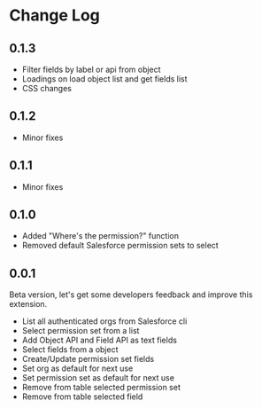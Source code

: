 # Change Log

<!--
Check [Keep a Changelog](http://keepachangelog.com/) for recommendations on how to structure this file.
-->

## 0.1.3

- Filter fields by label or api from object
- Loadings on load object list and get fields list
- CSS changes

## 0.1.2

- Minor fixes

## 0.1.1

- Minor fixes

## 0.1.0

- Added "Where's the permission?" function
- Removed default Salesforce permission sets to select

## 0.0.1

Beta version, let's get some developers feedback and improve this extension.

- List all authenticated orgs from Salesforce cli
- Select permission set from a list
- Add Object API and Field API as text fields
- Select fields from a object
- Create/Update permission set fields
- Set org as default for next use
- Set permission set as default for next use
- Remove from table selected permission set
- Remove from table selected field